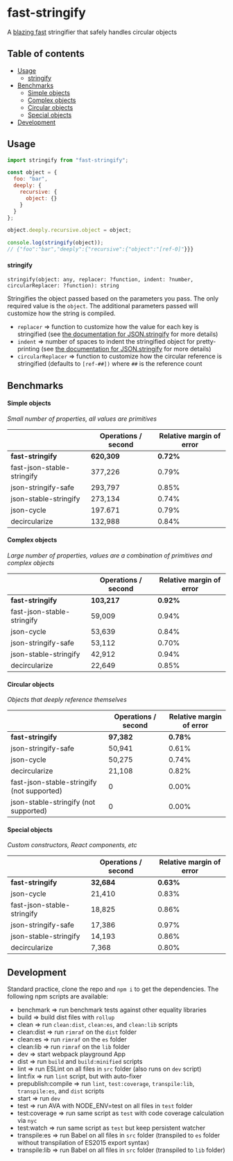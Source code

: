 # fast-stringify

A [blazing fast](#benchmarks) stringifier that safely handles circular objects

## Table of contents

* [Usage](#usage)
  * [stringify](#stringify)
* [Benchmarks](#benchmarks)
  * [Simple objects](#simple-objects)
  * [Complex objects](#complex-objects)
  * [Circular objects](#circular-objects)
  * [Special objects](#special-objects)
* [Development](#development)

## Usage

```javascript
import stringify from "fast-stringify";

const object = {
  foo: "bar",
  deeply: {
    recursive: {
      object: {}
    }
  }
};

object.deeply.recursive.object = object;

console.log(stringify(object));
// {"foo":"bar","deeply":{"recursive":{"object":"[ref-0]"}}}
```

#### stringify

`stringify(object: any, replacer: ?function, indent: ?number, circularReplacer: ?function): string`

Stringifies the object passed based on the parameters you pass. The only required value is the `object`. The additional parameters passed will customize how the string is compiled.

* `replacer` => function to customize how the value for each key is stringified (see [the documentation for JSON.stringify](https://developer.mozilla.org/en-US/docs/Web/JavaScript/Reference/Global_Objects/JSON/stringify) for more details)
* `indent` => number of spaces to indent the stringified object for pretty-printing (see [the documentation for JSON.stringify](https://developer.mozilla.org/en-US/docs/Web/JavaScript/Reference/Global_Objects/JSON/stringify) for more details)
* `circularReplacer` => function to customize how the circular reference is stringified (defaults to `[ref-##])` where `##` is the reference count

## Benchmarks

#### Simple objects

_Small number of properties, all values are primitives_

|                            | Operations / second | Relative margin of error |
| -------------------------- | ------------------- | ------------------------ |
| **fast-stringify**         | **620,309**         | **0.72%**                |
| fast-json-stable-stringify | 377,226             | 0.79%                    |
| json-stringify-safe        | 293,797             | 0.85%                    |
| json-stable-stringify      | 273,134             | 0.74%                    |
| json-cycle                 | 197.671             | 0.79%                    |
| decircularize              | 132,988             | 0.84%                    |

#### Complex objects

_Large number of properties, values are a combination of primitives and complex objects_

|                            | Operations / second | Relative margin of error |
| -------------------------- | ------------------- | ------------------------ |
| **fast-stringify**         | **103,217**         | **0.92%**                |
| fast-json-stable-stringify | 59,009              | 0.94%                    |
| json-cycle                 | 53,639              | 0.84%                    |
| json-stringify-safe        | 53,112              | 0.70%                    |
| json-stable-stringify      | 42,912              | 0.94%                    |
| decircularize              | 22,649              | 0.85%                    |

#### Circular objects

_Objects that deeply reference themselves_

|                                            | Operations / second | Relative margin of error |
| ------------------------------------------ | ------------------- | ------------------------ |
| **fast-stringify**                         | **97,382**          | **0.78%**                |
| json-stringify-safe                        | 50,941              | 0.61%                    |
| json-cycle                                 | 50,275              | 0.74%                    |
| decircularize                              | 21,108              | 0.82%                    |
| fast-json-stable-stringify (not supported) | 0                   | 0.00%                    |
| json-stable-stringify (not supported)      | 0                   | 0.00%                    |

#### Special objects

_Custom constructors, React components, etc_

|                            | Operations / second | Relative margin of error |
| -------------------------- | ------------------- | ------------------------ |
| **fast-stringify**         | **32,684**          | **0.63%**                |
| json-cycle                 | 21,410              | 0.83%                    |
| fast-json-stable-stringify | 18,825              | 0.86%                    |
| json-stringify-safe        | 17,386              | 0.97%                    |
| json-stable-stringify      | 14,193              | 0.86%                    |
| decircularize              | 7,368               | 0.80%                    |

## Development

Standard practice, clone the repo and `npm i` to get the dependencies. The following npm scripts are available:

* benchmark => run benchmark tests against other equality libraries
* build => build dist files with `rollup`
* clean => run `clean:dist`, `clean:es`, and `clean:lib` scripts
* clean:dist => run `rimraf` on the `dist` folder
* clean:es => run `rimraf` on the `es` folder
* clean:lib => run `rimraf` on the `lib` folder
* dev => start webpack playground App
* dist => run `build` and `build:minified` scripts
* lint => run ESLint on all files in `src` folder (also runs on `dev` script)
* lint:fix => run `lint` script, but with auto-fixer
* prepublish:compile => run `lint`, `test:coverage`, `transpile:lib`, `transpile:es`, and `dist` scripts
* start => run `dev`
* test => run AVA with NODE_ENV=test on all files in `test` folder
* test:coverage => run same script as `test` with code coverage calculation via `nyc`
* test:watch => run same script as `test` but keep persistent watcher
* transpile:es => run Babel on all files in `src` folder (transpiled to `es` folder without transpilation of ES2015 export syntax)
* transpile:lib => run Babel on all files in `src` folder (transpiled to `lib` folder)
